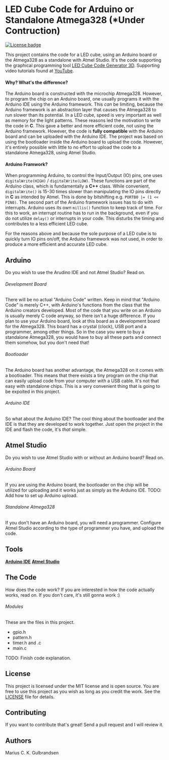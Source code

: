 # LED Cube Code for Arduino or Standalone Atmega328 (*Under Contruction)
[![License badge](https://img.shields.io/hexpm/l/repo_example.svg)](https://github.com/TTK4145-students-2020/Project15/blob/master/LICENSE.MD)

This project contains the code for a LED cube, using an Arduino board or the Atmega328 as a standalone with Atmel Studio. It's the code supporting the graphical programming tool [LED Cube Code Generator 3D](https://github.com/mariugul/LED-Cube-Code-Generator-3D). Supporting video tutorials found at [YouTube]().

#### Why? What's the difference?
The Arduino board is constructed with the microchip Atmega328. However, to program the chip on an Arduino board, one usually programs it with the Arduino IDE using the Arduino framework. This _can_ be limiting, because the Arduino framework is an abstraction layer that causes the Atmega328 to run slower than its potential. In a LED cube, speed is very important as well as memory for the light patterns. These reasons led the motivation to write the code in **C**. This gave a better and more efficient code, not using the Arduino framework. However, the code is **fully compatible** with the Arduino board and can be uploaded with the Arduino IDE. The project was based on using the bootloader inside the Arduino board to upload the code. However, it's entirely possible with little to no effort to upload the code to a standalone Atmega328, using Atmel Studio.

#### Arduino Framwork?
When programming Arduino, to control the Input/Output (IO) pins, one uses `digitalWrite(HIGH)` / `digitalWrite(LOW)`. These functions are part of the Arduino class, which is fundamentally a **C++** class. While convenient, `digitalWrite()` is 15-30 times slower than manipulating the IO pins directly in **C** as intended by Atmel. This is done by bitshifting e.g. `PORTB0 |= (1 << PIN0)`. The second part of the Arduino framework issues has to do with interrupts. Arduino uses its own `millis()` function to keep track of time. For this to work, an interrupt routine has to run in the background, even if you do not utilize `delay()` or interrupts in your code. This disturbs the timing and contributes to a less efficient LED cube.

For the reasons above and because the sole purpose of a LED cube is to quickly turn IO pins on/off, the Arduino framework was not used, in order to produce a more efficient and accurate LED cube.

## Arduino
Do you wish to use the Arudino IDE and not Atmel Studio? Read on.
###### Development Board
There will be no actual "Arduino Code" written. Keep in mind that "Arduino Code" is merely C++, with Arduino's functions from the class that the Arduino creators developed. Most of the code that you write on an Arduino is usually merely C code anyway, so there isn't a huge difference. If you plan to use your Arduino board, look at this board as a development board for the Atmega328. This board has a crystal (clock), USB port and a programmer, among other things. So in the case you were to buy a standalone Atmega328, you would have to buy all these parts and connect them somehow, but you don't need that!

###### Bootloader
The Arduino board has another advantage, the Atmega328 on it comes with a bootloader. This means that there exists a tiny program on the chip that can easily upload code from your computer with a USB cable. It's not that easy with standalone chips. This is a very convenient thing that is going to be expoited in this project.

###### Arduino IDE
So what about the Arduino IDE? The cool thing about the bootloader and the IDE is that they are developed to work together. Just open the project in the IDE and flash the code, it's _that_ simple.

## Atmel Studio
Do you wish to use Atmel Studio with or without an Arduino board? Read on.

###### Arduino Board
If you are using the Arduino board, the bootloader on the chip will be utilized for uploading and it works just as simply as the Arduino IDE.
TODO: Add how to set up Arduino upload.

###### Standalone Atmega328
If you don't have an Arduino board, you will need a programmer. Configure Atmel Studio according to the type of programmer you have, and upload the code.

## Tools
**[Arduino IDE]()**
**[Atmel Studio]()**

## The Code
How does the code work? If you are interested in how the code actually works, read on. If you don't care, it's still gonna work :)

###### Modules
These are the files in this project.
* gpio.h
* pattern.h
* timer.h and .c
* main.c

TODO: Finish code explanation.

## License
This project is licensed under the MIT license and is open source. You are free to use this project as you wish as long as you credit the work. See the [LICENSE](LICENSE) file for details.

## Contributing
If you want to contribute that's great! Send a pull request and I will review it.

## Authors
Marius C. K. Gulbrandsen